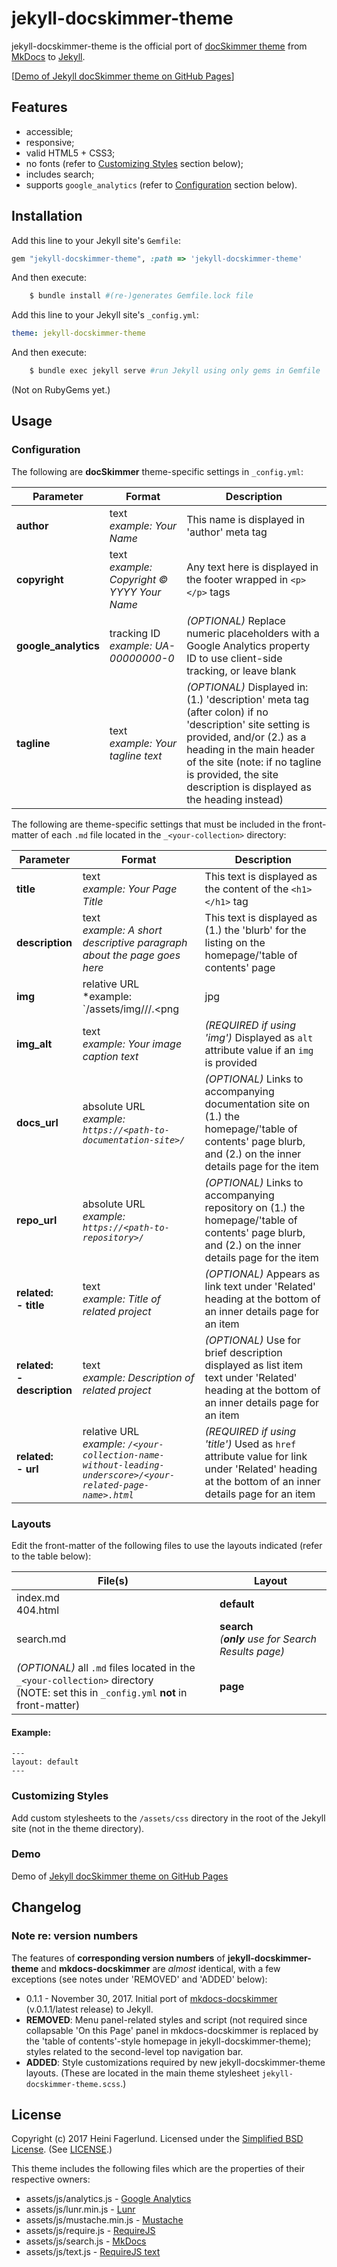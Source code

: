 # jekyll-docskimmer-theme

jekyll-docskimmer-theme is the official port of [docSkimmer theme](https://github.com/hfagerlund/mkdocs-docskimmer/) from [MkDocs](https://github.com/mkdocs/mkdocs/) to [Jekyll](https://github.com/jekyll/jekyll/).

[[Demo of Jekyll docSkimmer theme on GitHub Pages](https://hfagerlund.github.io/jekyll-docskimmer-theme)]

## Features

* accessible;
* responsive;
* valid HTML5 + CSS3;
* no fonts (refer to [Customizing Styles](https://github.com/hfagerlund/jekyll-docskimmer-theme#customizing-styles) section below);
* includes search;
* supports `google_analytics` (refer to [Configuration](https://github.com/hfagerlund/jekyll-docskimmer-theme#configuration) section below).

## Installation

Add this line to your Jekyll site's `Gemfile`:

```ruby
gem "jekyll-docskimmer-theme", :path => 'jekyll-docskimmer-theme'
```

And then execute:

```bash
    $ bundle install #(re-)generates Gemfile.lock file
```

Add this line to your Jekyll site's `_config.yml`:

```yaml
theme: jekyll-docskimmer-theme
```

And then execute:

```bash
    $ bundle exec jekyll serve #run Jekyll using only gems in Gemfile
```

(Not on RubyGems yet.)

## Usage

### Configuration

The following are **docSkimmer** theme-specific settings in `_config.yml`:

| Parameter | Format | Description |
| --- | --- | --- |
| **author** | text<br>*example: Your Name* | This name is displayed in 'author' meta tag |
| **copyright** | text<br>*example: Copyright &copy; YYYY Your Name* | Any text here is displayed in the footer wrapped in `<p></p>` tags |
| **google_analytics** | tracking ID<br>*example: UA-00000000-0* | *(OPTIONAL)* Replace numeric placeholders with a Google Analytics property ID to use client-side tracking, or leave blank |
| **tagline** | text<br>*example: Your tagline text* | *(OPTIONAL)* Displayed in: (1.) 'description' meta tag (after colon) if no 'description' site setting is provided, and/or (2.) as a heading in the main header of the site (note: if no tagline is provided, the site description is displayed as the heading instead) |

The following are theme-specific settings that must be included in the front-matter of each `.md` file located in the `_<your-collection>` directory:

| Parameter | Format | Description |
| --- | --- | --- |
| **title** | text<br>*example: Your Page Title* | This text is displayed as the content of the `<h1></h1>` tag |
| **description** | text<br>*example: A short descriptive paragraph about the page goes here* | This text is displayed as (1.) the 'blurb' for the listing on the homepage/'table of contents' page |
| **img** | relative URL<br>*example: `/assets/img/<your-collection-name-without-leading-underscore>/<your-page-name>/<your-image-name>.<png|jpg|jpeg|gif>`* | *(OPTIONAL)* May be used to display, for example, a screenshot of the project on its inner details page. **MUST** follow the __naming conventions__ shown in the example - eg. for an image to be displayed on a project page, first: create a directory in the root of your Jekyll site under /assets/img/ that has the __same name as your collection__ (without the `_` in front of it); next: create a sub-directory __with the same name__ as the `.md` page for the project, and place your image in it. The theme will *automatically* display the image on the correct page. |
| **img_alt** | text<br>*example: Your image caption text* | *(REQUIRED if using 'img')* Displayed as `alt` attribute value if an `img` is provided |
| **docs_url** | absolute URL<br>*example: `https://<path-to-documentation-site>/`* | *(OPTIONAL)* Links to accompanying documentation site on (1.) the homepage/'table of contents' page blurb, and (2.) on the inner details page for the item |
| **repo_url** | absolute URL<br>*example: `https://<path-to-repository>/`* | *(OPTIONAL)* Links to accompanying repository on (1.) the homepage/'table of contents' page blurb, and (2.) on the inner details page for the item |
| **related:**<br>**- title** | text<br>*example: Title of related project* | *(OPTIONAL)* Appears as link text under 'Related' heading at the bottom of an inner details page for an item |
| **related:**<br>**- description** | text<br>*example: Description of related project* | *(OPTIONAL)* Use for brief description displayed as list item text under 'Related' heading at the bottom of an inner details page for an item |
| **related:**<br>**- url** | relative URL<br>*example: `/<your-collection-name-without-leading-underscore>/<your-related-page-name>.html`* | *(REQUIRED if using 'title')* Used as `href` attribute value for link under 'Related' heading at the bottom of an inner details page for an item |

### Layouts

Edit the front-matter of the following files to use the layouts indicated (refer to the table below):

| File(s) | Layout |
| --- | --- |
| index.md<br>404.html | **default** |
| search.md | **search**<br>*(__only__ use for Search Results page)* |
| *(OPTIONAL)* all `.md` files located in the `_<your-collection>` directory<br>(NOTE: set this in `_config.yml` **not** in front-matter) | **page** |

#### Example:

```
---
layout: default
---
```

### Customizing Styles

Add custom stylesheets to the `/assets/css` directory in the root of the Jekyll site (not in the theme directory).

### Demo

Demo of [Jekyll docSkimmer theme on GitHub Pages](https://hfagerlund.github.io/)

## Changelog

### Note re: version numbers

The features of __corresponding version numbers__ of **jekyll-docskimmer-theme** and **mkdocs-docskimmer** are *almost* identical, with a few exceptions (see notes under 'REMOVED' and 'ADDED' below):

* 0.1.1 - November 30, 2017. Initial port of [mkdocs-docskimmer](https://github.com/hfagerlund/mkdocs-docskimmer) (v.0.1.1/latest release) to Jekyll.
 * **REMOVED**: Menu panel-related styles and script (not required since collapsable 'On this Page' panel in mkdocs-docskimmer is replaced by the 'table of contents'-style homepage in jekyll-docskimmer-theme); styles related to the second-level top navigation bar.
 * **ADDED**: Style customizations required by new jekyll-docskimmer-theme layouts. (These are located in the main theme stylesheet `jekyll-docskimmer-theme.scss`.)


## License

Copyright (c) 2017 Heini Fagerlund. Licensed under the [Simplified BSD License](https://opensource.org/licenses/BSD-2-Clause).
(See [LICENSE](https://github.com/hfagerlund/jekyll-docskimmer-theme/blob/master/LICENSE).)


This theme includes the following files which are the properties of their respective owners:

* assets/js/analytics.js - [Google Analytics](https://developers.google.com/analytics/devguides/collection/analyticsjs/)
* assets/js/lunr.min.js - [Lunr](https://github.com/olivernn/lunr.js)
* assets/js/mustache.min.js - [Mustache](https://github.com/janl/mustache.js/)
* assets/js/require.js - [RequireJS](http://github.com/jrburke/requirejs)
* assets/js/search.js - [MkDocs](https://github.com/mkdocs/mkdocs/) 
* assets/js/text.js - [RequireJS text](http://github.com/requirejs/text)


